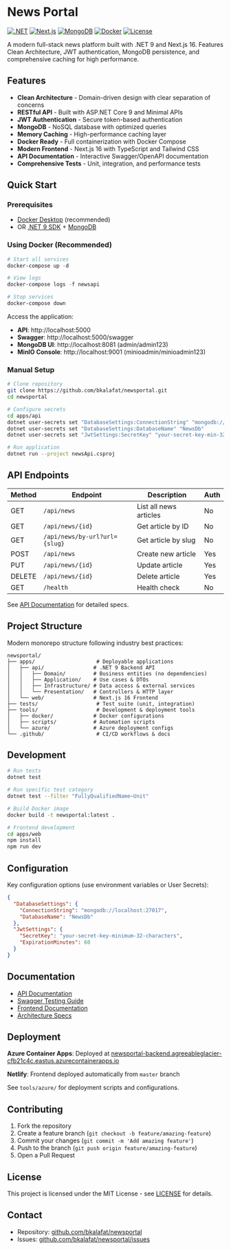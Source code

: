 # News Portal

[![.NET](https://img.shields.io/badge/.NET-9.0-512BD4?logo=dotnet)](https://dotnet.microsoft.com/)
[![Next.js](https://img.shields.io/badge/Next.js-16-black?logo=next.js)](https://nextjs.org/)
[![MongoDB](https://img.shields.io/badge/MongoDB-7.0-47A248?logo=mongodb&logoColor=white)](https://www.mongodb.com/)
[![Docker](https://img.shields.io/badge/Docker-Ready-2496ED?logo=docker&logoColor=white)](https://www.docker.com/)
[![License](https://img.shields.io/badge/License-MIT-green.svg)](LICENSE)

A modern full-stack news platform built with .NET 9 and Next.js 16. Features Clean Architecture, JWT authentication, MongoDB persistence, and comprehensive caching for high performance.

## Features

- **Clean Architecture** - Domain-driven design with clear separation of concerns
- **RESTful API** - Built with ASP.NET Core 9 and Minimal APIs
- **JWT Authentication** - Secure token-based authentication
- **MongoDB** - NoSQL database with optimized queries
- **Memory Caching** - High-performance caching layer
- **Docker Ready** - Full containerization with Docker Compose
- **Modern Frontend** - Next.js 16 with TypeScript and Tailwind CSS
- **API Documentation** - Interactive Swagger/OpenAPI documentation
- **Comprehensive Tests** - Unit, integration, and performance tests

## Quick Start

### Prerequisites

- [Docker Desktop](https://www.docker.com/products/docker-desktop/) (recommended)
- OR [.NET 9 SDK](https://dotnet.microsoft.com/download/dotnet/9.0) + [MongoDB](https://www.mongodb.com/try/download/community)

### Using Docker (Recommended)

```powershell
# Start all services
docker-compose up -d

# View logs
docker-compose logs -f newsapi

# Stop services
docker-compose down
```

Access the application:
- **API**: http://localhost:5000
- **Swagger**: http://localhost:5000/swagger
- **MongoDB UI**: http://localhost:8081 (admin/admin123)
- **MinIO Console**: http://localhost:9001 (minioadmin/minioadmin123)

### Manual Setup

```bash
# Clone repository
git clone https://github.com/bkalafat/newsportal.git
cd newsportal

# Configure secrets
cd apps/api
dotnet user-secrets set "DatabaseSettings:ConnectionString" "mongodb://localhost:27017"
dotnet user-secrets set "DatabaseSettings:DatabaseName" "NewsDb"
dotnet user-secrets set "JwtSettings:SecretKey" "your-secret-key-min-32-chars"

# Run application
dotnet run --project newsApi.csproj
```

## API Endpoints

| Method | Endpoint | Description | Auth |
|--------|----------|-------------|------|
| GET | `/api/news` | List all news articles | No |
| GET | `/api/news/{id}` | Get article by ID | No |
| GET | `/api/news/by-url?url={slug}` | Get article by slug | No |
| POST | `/api/news` | Create new article | Yes |
| PUT | `/api/news/{id}` | Update article | Yes |
| DELETE | `/api/news/{id}` | Delete article | Yes |
| GET | `/health` | Health check | No |

See [API Documentation](NEWS_API_DOCUMENTATION.md) for detailed specs.

## Project Structure

Modern monorepo structure following industry best practices:

```
newsportal/
├── apps/                    # Deployable applications
│   ├── api/                # .NET 9 Backend API
│   │   ├── Domain/         # Business entities (no dependencies)
│   │   ├── Application/    # Use cases & DTOs
│   │   ├── Infrastructure/ # Data access & external services
│   │   └── Presentation/   # Controllers & HTTP layer
│   └── web/                # Next.js 16 Frontend
├── tests/                   # Test suite (unit, integration)
├── tools/                   # Development & deployment tools
│   ├── docker/             # Docker configurations
│   ├── scripts/            # Automation scripts
│   └── azure/              # Azure deployment configs
└── .github/                 # CI/CD workflows & docs
```

## Development

```bash
# Run tests
dotnet test

# Run specific test category
dotnet test --filter "FullyQualifiedName~Unit"

# Build Docker image
docker build -t newsportal:latest .

# Frontend development
cd apps/web
npm install
npm run dev
```

## Configuration

Key configuration options (use environment variables or User Secrets):

```json
{
  "DatabaseSettings": {
    "ConnectionString": "mongodb://localhost:27017",
    "DatabaseName": "NewsDb"
  },
  "JwtSettings": {
    "SecretKey": "your-secret-key-minimum-32-characters",
    "ExpirationMinutes": 60
  }
}
```

## Documentation

- [API Documentation](NEWS_API_DOCUMENTATION.md)
- [Swagger Testing Guide](SWAGGER_TESTING_GUIDE.md)
- [Frontend Documentation](apps/web/README.md)
- [Architecture Specs](specs/002-modernize-net-core/)

## Deployment

**Azure Container Apps**: Deployed at [newsportal-backend.agreeableglacier-cfb21c4c.eastus.azurecontainerapps.io](https://newsportal-backend.agreeableglacier-cfb21c4c.eastus.azurecontainerapps.io)

**Netlify**: Frontend deployed automatically from `master` branch

See `tools/azure/` for deployment scripts and configurations.

## Contributing

1. Fork the repository
2. Create a feature branch (`git checkout -b feature/amazing-feature`)
3. Commit your changes (`git commit -m 'Add amazing feature'`)
4. Push to the branch (`git push origin feature/amazing-feature`)
5. Open a Pull Request

## License

This project is licensed under the MIT License - see [LICENSE](LICENSE) for details.

## Contact

- Repository: [github.com/bkalafat/newsportal](https://github.com/bkalafat/newsportal)
- Issues: [github.com/bkalafat/newsportal/issues](https://github.com/bkalafat/newsportal/issues)

